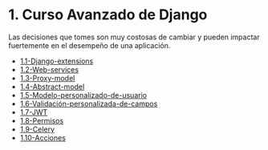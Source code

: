 # 1. Curso Avanzado de Django

Las decisiones que tomes son muy costosas de cambiar y pueden impactar
fuertemente en el desempeño de una aplicación.


[comment]:STARTING_GENERATED_TOC

* [1.1-Django-extensions](<./content/1.1-Django-extensions.md>)
* [1.2-Web-services](<./content/1.2-Web-services.md>)
* [1.3-Proxy-model](<./content/1.3-Proxy-model.md>)
* [1.4-Abstract-model](<./content/1.4-Abstract-model.md>)
* [1.5-Modelo-personalizado-de-usuario](<./content/1.5-Modelo-personalizado-de-usuario.md>)
* [1.6-Validación-personalizada-de-campos](<./content/1.6-Validación-personalizada-de-campos.md>)
* [1.7-JWT](<./content/1.7-JWT.md>)
* [1.8-Permisos](<./content/1.8-Permisos.md>)
* [1.9-Celery](<./content/1.9-Celery.md>)
* [1.10-Acciones](<./content/1.10-Acciones.md>)

[comment]:ENDING_GENERATED_TOC
